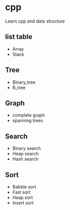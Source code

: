 # cpp
Learn cpp and data structure

## list table  
* Array  
* Stack  

## Tree
* Binary_tree  
* B_tree  

## Graph
* complete graph  
* spanning trees

## Search
* Binary search    
* Heap search  
* Hash search

## Sort
* Babble sort  
* Fast sort
* Heap sort
* Insert sort
